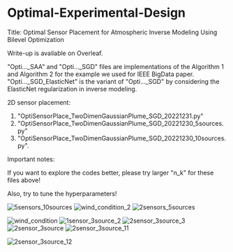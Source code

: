 # Optimal-Experimental-Design
Title: Optimal Sensor Placement for Atmospheric Inverse Modeling Using Bilevel Optimization

Write-up is available on Overleaf.

"Opti..._SAA" and "Opti..._SGD" files are implementations of the Algorithm 1 and Algorithm 2 for the example we used for IEEE BigData paper.
"Opti..._SGD_ElasticNet" is the variant of "Opti..._SGD" by considering the ElasticNet regularization in inverse modeling.

2D sensor placement: 
  1. "OptiSensorPlace_TwoDimenGaussianPlume_SGD_20221231.py"
  2. "OptiSensorPlace_TwoDimenGaussianPlume_SGD_20221230_5sources.py"
  3. "OptiSensorPlace_TwoDimenGaussianPlume_SGD_20221230_10sources.py".
 
 Important notes:
 
 If you want to explore the codes better, please try larger "n_k" for these files above!
 
 Also, try to tune the hyperparameters!

![5sensors_10sources](https://user-images.githubusercontent.com/64560217/210156609-ad5dd748-aab5-457c-acdf-2d1a0480afda.png)
![wind_condition_2](https://user-images.githubusercontent.com/64560217/210156613-7aed93be-f437-4d9c-87d4-31d6f3090710.png)
![2sensors_5sources](https://user-images.githubusercontent.com/64560217/210156618-f63cb24b-bb61-450d-b7e1-58ab24e5349b.png)

![wind_condition](https://user-images.githubusercontent.com/64560217/210129164-45291eb7-0bf2-49d6-8511-a3908987c6c7.png)
![1sensor_3source_2](https://user-images.githubusercontent.com/64560217/210128081-a7c2d964-96a8-4052-ac6a-abcfdccd1f0f.png)
![2sensor_3source_3](https://user-images.githubusercontent.com/64560217/210128035-c014dff8-cd41-4c9e-91a1-cf80b6ff332a.png)
![2sensor_3source](https://user-images.githubusercontent.com/64560217/210128046-5f6613e0-b8ce-452c-b3a1-c0b2e5e1f796.png)
![2sensor_3source_11](https://user-images.githubusercontent.com/64560217/210158475-45e4b862-3e9f-4e16-a509-7b8a9628bfb0.png)

![2sensor_3source_12](https://user-images.githubusercontent.com/64560217/210158866-ac73351f-ff71-4af8-a828-44e8760e6e80.png)

